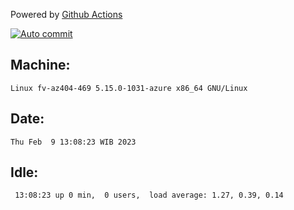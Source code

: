 Powered by [Github Actions](https://github.com/features/actions)

[![Auto commit](https://github.com/hiage/workstation/workflows/Auto%20commit/badge.svg)](https://github.com/hiage/workstation/actions?query=workflow%3A%22Auto+commit%22)

## Machine:
```
Linux fv-az404-469 5.15.0-1031-azure x86_64 GNU/Linux
```
## Date:
```
Thu Feb  9 13:08:23 WIB 2023
```
## Idle:
```
 13:08:23 up 0 min,  0 users,  load average: 1.27, 0.39, 0.14
```
